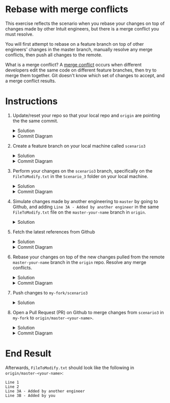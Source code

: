 # Rebase with merge conflicts

This exercise reflects the scenario when you rebase your changes on top of changes made by other Intuit engineers, but there is a merge conflict you must resolve. 

You will first attempt to rebase on a feature branch on top of other engineers' changes in the master branch, manually resolve any merge conflicts, then push all changes to the remote. 

What is a merge conflict?
A [merge conflict](https://www.atlassian.com/git/tutorials/using-branches/merge-conflicts) occurs when different developers edit the same code on different feature branches, then try to merge them together. Git doesn't know which set of changes to accept, and a merge conflict results. 

# Instructions 
1. Update/reset your repo so that your local repo and `origin` are pointing the the same commit.
    <details>
    <summary>Solution</summary>

    Check `git status`, and see the [README --> Cleaning](https://github.intuit.com/Albertasaurus/git-practice/#Cleaning) if there are any uncommitted changes.
    </details>

    <details>
    <summary>Commit Diagram</summary>

    Our local repo and `origin` both point to the existing content in the repo. Verify this is true using the commit logs in `git log` (and also at every step). 

    ```
    Our local repo:
    
    A---B master-your-name


    Remote my-fork:

    <nothing relevent to show>
    
    
    Remote origin:

    A---B master-your-name
    ```
    </details>

1. Create a feature branch on your local machine called `scenario3`
    <details>
    <summary>Solution</summary>
    
    ```console
    $ git checkout -b scenario3
    ```
    </details>
    
    <details>
    <summary>Commit Diagram</summary>

    ```
    Our local repo:
    
    A---B master-your-name, scenario3


    Remote my-fork:
    
    <nothing relevent to show>
    

    Remote origin:
    
    A---B master-your-name
    ```
    </details>
1. Perform your changes on the `scenario3` branch, specifically on the `FileToModify.txt` in the `Scenario_3` folder on your local machine. 
    <details>
    <summary>Solution</summary>

    1. Open `FileToModify.txt` in the `Scenario_3` folder, and add in the line `Line 3B - Added by you` so that it looks like:
        ```
        Line 1
        Line 2
        Line 3B - Added by you
        ```
    1. Stage and commit your changes 
        ```console
        $ git stage -A
        $ git commit -m "your message"
        ```
    </details>
    <details>
    <summary>Commit Diagram</summary>

    ```
    Our local repo:
    
          D scenario3
         /
    A---B master-your-name
    

    Remote my-fork:
    
    <nothing relevent to show>
    

    Remote origin:
    
    A---B master-your-name
    ```
    </details>
1. Simulate changes made by another engineering to `master` by going to Github, and adding `Line 3A - Added by another engineer` in the same `FileToModify.txt` file on the `master-your-name` branch in `origin`.
    <details>
    <summary>Solution</summary>

    1. Navigate to the [Scenario_3](https://github.intuit.com/Albertasaurus/git-practice/tree/master/Scenario_3) folder in `origin`. 
    1. From the `branch` dropdown, choose `master-your-name`.
    1. Open `FileToModify.txt`, and change the line `Line 3B - Added by you` to `Line 3A - Added by another engineer` so that the file looks like:
        ```
        Line 1
        Line 2
        Line 3A - Added by another engineer
        ```
    1. Click "Commit changes"
    </details>

1. Fetch the latest references from Github
    <details>
    <summary>Solution</summary>

    Refresh your local repo's pointers with the command
    ```console
    $ git fetch origin
    ```
    More details about `git fetch` can be found in Step 5 of [Scenario_2](https://github.intuit.com/Albertasaurus/git-practice/tree/master/Scenario_2/#Instructions)
    </details>

    <details>
    <summary>Commit Diagram</summary>
    
    Be sure to `fetch` your changes, or use a Git GUI such as Tower or Sourcetree to visualize the commit diagram more easily.
    ```
    Our local repo:
    
          D scenario3
         /
    A---B master-your-name
    

    Remote my-fork:
    
    <nothing relevent to show>
    

    Remote origin:
    
          C another-engineer
         /
    A---B master-your-name
    ```
    </details>
1. Rebase your changes on top of the new changes pulled from the remote `master-your-name` branch in the `origin` repo. Resolve any merge conflicts. 
    <details>
    <summary>Solution</summary>

    1. Update your local `master-your-name` branch with the latest changes from Git
        ```console
        $ git checkout master-your-name
        $ git pull origin master-your-name 
        $ git checkout scenario3
        ```
    1. Try to rebase your changes on top of the new changes made by another engineer in master-your-name. A merge conflict should appear.
        ```console
        $ git rebase master-your-name
        ```
    1. Resolve the merge conflict.
        First, go to the file where the merge conflict is occuring. You should see something like this:
        ```
        <<<<<<< HEAD
        Line 3A - Added by another engineer
        =======
        Line 3B - Added by you
        >>>>>>> Line 3B Added by you merge conflict 
        ```
        The content between `<<<<<<< HEAD` and `=======` is what is currently at the head, which is a reference to the last commit in the current branch. 

        The content between `=======` and `>>>>>>> Line 3B Added by you merge conflict` is the content you are trying to add, which is conflicting with the content from the last commit. 

        In this case, we want to keep both lines 3A and 3B. So we simply drag line 3B in between `<<<<<<< HEAD` and `=======`, make sure there's no other merge conflicts, and delete the merge conflict markers `<<<<<<< HEAD`, `=======`, and `>>>>>>> Line 3B Added by you merge conflict`.

        Your final result, after you've resolved the merge conflicts, should look like this:
        ```
        Line 1
        Line 2
        Line 3A - Added by another engineer
        Line 3B - Added by you
        ```
    1. Add your changes, and continue the rebase.
        ```console
        $ git add -A 
        $ git rebase --continue
        ```
    1. Check your rebased changes are in the expected order
        ```console
        $ git log
        ```
    </details>
    
    <details>
    <summary>Commit Diagram</summary>

    ```
    Our local repo:

              D' scenario3
             /
    A---B---C another engineer 
    

    Remote my-fork:
    
    <nothing relevent to show>
    

    Remote origin:
    
          C another-engineer
         /
    A---B master-your-name
    ```
    </details>
    
1. Push changes to `my-fork/scenario3`
    <details>
    <summary>Solution</summary>
    
    Push your changes to Github
    ```console
    $ git push -u my-fork scenario3
    ```
    <details>
    <summary>Commit Diagram</summary>

    ```
    Our local repo:

              D' scenario3
             /
    A---B---C another engineer 
    

    Remote my-fork:
    
              D' scenario3
             /
    A---B---C another engineer 
    

    Remote origin:
    
             C another-engineer
            /
    A---B master-your-name
    ```
    </details>
1. Open a Pull Request (PR) on Github to merge changes from `scenario3` in `my-fork` to `origin/master-<your-name>`.
    <details>
    <summary>Solution</summary>

    1. Open a Pull Request on Githunb to merge changes from `my-fork/scenario3` to `origin/master-your-name`. 
    1. Check that your squashed commit(s) (`D''`) is on top of the other engineer's changes (`C`).
    </details>

    <details>
    <summary>Commit Diagram</summary>

    For more details on the notation and interpretation of these commit diagrams, please refer to Step 8 in [scenario 2](https://github.intuit.com/Albertasaurus/git-practice/tree/master/Scenario_2/#Instructions).
    ```
    Our local repo:
        
    A---B---C---D' scenario3
    

    Remote my-fork:
    
    A---B---C---D'' scenario3
    

    Remote origin:
    
    A---B---C---D'' scenario3
    ```
    </details>

# End Result
Afterwards, `FileToModify.txt` should look like the following in `origin/master-<your-name>`:
```
Line 1
Line 2
Line 3A - Added by another engineer
Line 3B - Added by you
```